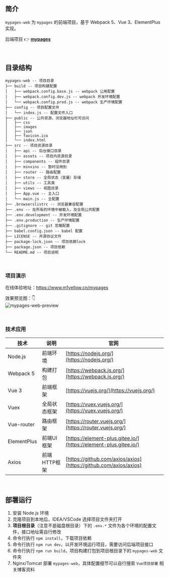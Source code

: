 ## 简介
`mypages-web` 为 `mypages` 的前端项目，基于 Webpack 5、Vue 3、ElementPlus 实现。

后端项目 👉 **[mypages](https://github.com/M1Yellow/mypages)**



<br>

## 目录结构
```
mypages-web -- 项目目录
├── build -- 项目构建配置
│   ├── webpack.config.base.js -- webpack 公用配置
│   ├── webpack.config.dev.js -- webpack 开发环境配置
│   └── webpack.config.prod.js -- webpack 生产环境配置
├── config -- 项目配置文件
│   └── index.js -- 配置文件入口
├── public -- 公共资源，浏览器地址栏可访问
│   ├── css
│   ├── images
│   ├── json
│   ├── favicon.ico
│   └── index.html
├── src -- 项目资源目录
│   ├── api -- 后台接口目录
│   ├── assets -- 项目内资源目录
│   ├── components -- 组件目录
│   ├── minxins -- 暂时没用到
│   ├── router -- 路由配置
│   ├── store -- 全局状态（变量）存储
│   ├── utils -- 工具类
│   ├── views -- 视图目录
│   ├── App.vue -- 主入口
│   └── main.js -- 主配置
├── .browserslistrc -- 浏览器兼容配置
├── .env -- 在所有的环境中被载入，及全局公共配置
├── .env.development -- 开发环境配置
├── .env.production -- 生产环境配置
├── .gitignore -- git 忽略配置
├── babel.config.json -- babel 配置
├── LICENSE -- 开源协议文件
├── package-lock.json -- 项目依赖lock
├── package.json -- 项目依赖
└── README.md -- 项目说明

```



<br>

### 项目演示
在线体验地址：https://www.m1yellow.cn/mypages

效果预览图：👇
<br/>
![mypages-web-preview](./public/images/mypages-web-preview.gif)



<br>

### 技术应用
| 技术          | 说明         | 官网                                                                               |
|-------------|------------|----------------------------------------------------------------------------------|
| Node.js     | 前端环境       | [https://nodejs.org/](https://nodejs.org/)                                       |
| Webpack 5   | 构建打包       | [https://webpack.js.org/](https://webpack.js.org/)                                       |
| Vue 3       | 前端框架       | [https://vuejs.org/](https://vuejs.org/)                                         |
| Vuex        | 全局状态框架   | [https://vuex.vuejs.org/](https://vuex.vuejs.org/)                               |
| Vue-router  | 路由框架       | [https://router.vuejs.org/](https://router.vuejs.org/)                           |
| ElementPlus | 前端UI框架     | [https://element-plus.gitee.io/](https://element-plus.gitee.io/)                 |
| Axios       | 前端HTTP框架   | [https://github.com/axios/axios](https://github.com/axios/axios)                 |



<br>

## 部署运行
1. 安装 Node.js 环境
2. 克隆项目到本地后，IDEA/VSCode 选择项目文件夹打开
3. **项目根目录**（注意不是磁盘根目录）下的 `.env.*` 文件为各个环境的配置文件，接口地址需自行修改
4. 命令行执行 `npm install`，下载项目依赖
5. 命令行执行 `npm run dev`，以开发环境运行项目，需要访问后端项目接口
6. 命令行执行 `npm run build`，项目构建打包到项目根目录下的 `mypages-web` 文件夹
7. Nginx/Tomcat 部署 `mypages-web`，具体配置细节可以自行搜索 `Vue项目部署` 相关博客资料


<br>
